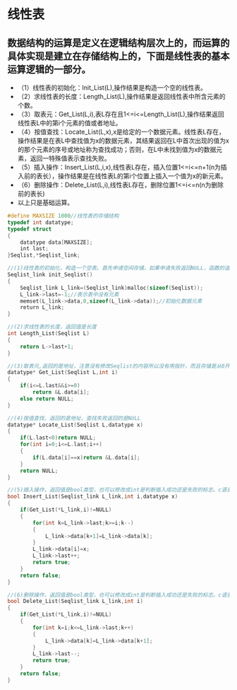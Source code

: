 # 线性表
## 数据结构的运算是定义在逻辑结构层次上的，而运算的具体实现是建立在存储结构上的，下面是线性表的基本运算逻辑的一部分。
- （1）线性表的初始化：Init_List(L),操作结果是构造一个空的线性表。
- （2）求线性表的长度：Length_List(L),操作结果是返回线性表中所含元素的个数。
- （3）取表元：Get_List(L,i),表L存在且1<=i<=Length_List(L),操作结果返回线性表L中的第i个元素的值或者地址。
- （4）按值查找：Locate_List(L,x),x是给定的一个数据元素。线性表L存在，操作结果是在表L中查找值为x的数据元素，其结果返回在L中首次出现的值为x的那个元素的序号或地址称为查找成功；否则，在L中未找到值为x的数据元素，返回一特殊值表示查找失败。
- （5）插入操作：Insert_List(L,i,x),线性表L存在，插入位置1<=i<=n+1(n为插入前的表长），操作结果是在线性表L的第i个位置上插入一个值为x的新元素。
- （6）删除操作：Delete_List(L,i),线性表L存在，删除位置1<=i<=n(n为删除前的表长)
- 以上只是基础运算。

```C++
#define MAXSIZE 1000//线性表的存储结构
typedef int datatype;
typedef struct
{
    datatype data[MAXSIZE];
    int last;
}Seqlist,*Seqlist_link;

//(1)线性表的初始化，构造一个空表。首先申请空间存储，如果申请失败返回NULL，函数的返回值是指向Seqlist的指针。
Seqlist_link init_Seqlist()
{
    Seqlist_link L_link=(Seqlist_link)malloc(sizeof(Seqlist));
    L_link->last=-1;//表示表中没有元素
    memset(L_link->data,0,sizeof(L_link->data));//初始化数据元素
    return L_link;
}

//(2)求线性表的长度，返回值是长度
int Length_List(Seqlist L)
{
    return L->last+1;
}

//(3)取表元,返回的是地址，注意没有修改Seqlist的内容所以没有用指针，而且存储是从0开始的
datatype* Get_List(Seqlist L,int i)
{
    if(i<=L.last&&i>=0)
        return &L.data[i];
    else return NULL;
}

//(4)按值查找，返回的是地址，查找失败返回的是NULL
datatype* Locate_List(Seqlist L,datatype x)
{
    if(L.last<0)return NULL;
    for(int i=0;i<=L.last;i++)
    {
        if(L.data[i]==x)return &L.data[i];
    }
    return NULL;
}

//(5)插入操作，返回值是bool类型，也可以修改成int是判断插入成功还是失败的标志。c语言不支持bool类型
bool Insert_List(Seqlist_link L_link,int i,datatype x)
{
    if(Get_List(*L_link,i)!=NULL)
    {
        for(int k=L_link->last;k>=i;k--)
        {
            L_link->data[k+1]=L_link->data[k];
        }
        L_link->data[i]=x;
        L_link->last++;
        return true;
    }
    return false;
}

//(6)删除操作，返回值是bool类型，也可以修改成int是判断插入成功还是失败的标志。c语言不支持bool类型
bool Delete_List(Seqlist_link L_link,int i)
{
    if(Get_List(*L_link,i)!=NULL)
    {
        for(int k=i;k<=L_link->last;k++)
        {
            L_link->data[k]=L_link->data[k+1];
        }
        L_link->last--;
        return true;
    }
    return false;
}
